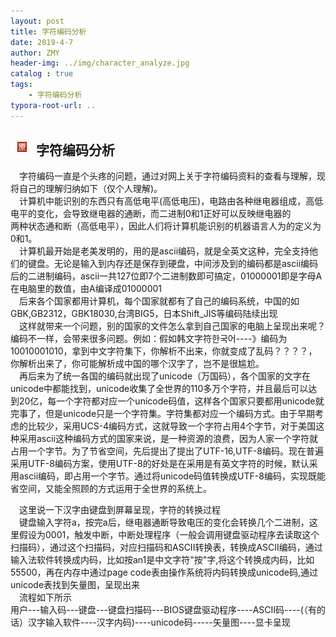 ```yaml
---
layout: post
title: 字符编码分析
date: 2019-4-7
author: ZMY
header-img: ../img/character_analyze.jpg
catalog : true
tags:
    - 字符编码分析
typora-root-url: ..
---
```


## <img class="original" src='/img/original.png'> 字符编码分析

&emsp;字符编码一直是个头疼的问题，通过对网上关于字符编码资料的查看与理解，现将自己的理解归纳如下（仅个人理解)。   
&emsp;计算机中能识别的东西只有高低电平(高低电压)，电路由各种继电器组成，高低电平的变化，会导致继电器的通断，而二进制0和1正好可以反映继电器的  
两种状态通和断（高低电平），因此人们将计算机能识别的机器语言人为的定义为0和1。  
&emsp;计算机最开始是老美发明的，用的是ascii编码，就是全英文这种，完全支持他们的键盘。无论是输入到内存还是保存到硬盘，中间涉及到的编码都是ascii编码后的二进制编码，ascii一共127位即7个二进制数即可搞定，01000001即是字母A在电脑里的数值，由A编译成01000001    
&emsp;后来各个国家都用计算机，每个国家就都有了自己的编码系统，中国的如GBK,GB2312，GBK18030,台湾BIG5，日本Shift_JIS等编码陆续出现  
&emsp;这样就带来一个问题，别的国家的文件怎么拿到自己国家的电脑上呈现出来呢？编码不一样，会带来很多问题。例如：假如韩文字符한국어----》编码为10010001010，拿到中文字符集下，你解析不出来，你就变成了乱码？？？？，你解析出来了，你可能解析成中国的哪个汉字了，岂不是很尴尬。  
&emsp;再后来为了统一各国的编码就出现了unicode（万国码），各个国家的文字在unicode中都能找到，unicode收集了全世界的110多万个字符，并且最后可以达到20亿，每一个字符都对应一个unicode码值，这样各个国家只要都用unicode就完事了，但是unicode只是一个字符集。字符集都对应一个编码方式。由于早期考虑的比较少，采用UCS-4编码方式，这就导致一个字符占用4个字节，对于美国这种采用ascii这种编码方式的国家来说，是一种资源的浪费，因为人家一个字符就占用一个字节。为了节省空间，先后提出了提出了UTF-16,UTF-8编码。现在普遍采用UTF-8编码方案，使用UTF-8的好处是在采用是有英文字符的时候，默认采用ascii编码，即占用一个字节。通过将unicode码值转换成UTF-8编码，实现既能省空间，又能全照顾的方式运用于全世界的系统上。  

&emsp;这里说一下汉字由键盘到屏幕呈现，字符的转换过程  
&emsp;键盘输入字符a，按完a后，继电器通断导致电压的变化会转换几个二进制，这里假设为0001，触发中断，中断处理程序（一般会调用键盘驱动程序去读取这个扫描码），通过这个扫描码，对应扫描码和ASCII转换表，转换成ASCII编码，通过输入法软件转换成内码，比如按an1是中文字符"按"字,将这个转换成内码，比如55500，再在内存中通过page code表由操作系统将内码转换成unicode码,通过unicode表找到矢量图，呈现出来  
&emsp;流程如下所示  
  用户---输入码---键盘---键盘扫描码---BIOS键盘驱动程序----ASCII码----(（有的话）汉字输入软件----汉字内码)----unicode码-----矢量图----显卡呈现  
